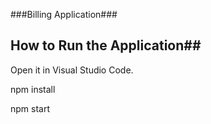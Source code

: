 ###Billing Application###

## How to Run the Application##
Open it in Visual Studio Code.

npm install

npm start
